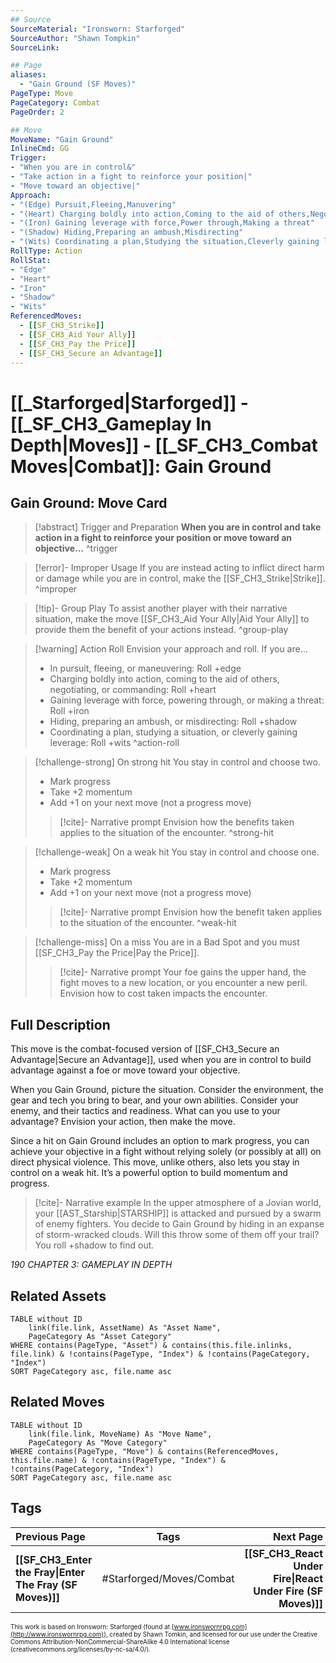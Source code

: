 ```yaml
---
## Source
SourceMaterial: "Ironsworn: Starforged"
SourceAuthor: "Shawn Tompkin"
SourceLink: 

## Page
aliases:
  - "Gain Ground (SF Moves)"
PageType: Move
PageCategory: Combat
PageOrder: 2

## Move
MoveName: "Gain Ground"
InlineCmd: GG
Trigger: 
- "When you are in control&"
- "Take action in a fight to reinforce your position|"
- "Move toward an objective|"
Approach:
- "(Edge) Pursuit,Fleeing,Manuvering"
- "(Heart) Charging boldly into action,Coming to the aid of others,Negotiating,Commanding"
- "(Iron) Gaining leverage with force,Power through,Making a threat"
- "(Shadow) Hiding,Preparing an ambush,Misdirecting"
- "(Wits) Coordinating a plan,Studying the situation,Cleverly gaining leverage"
RollType: Action
RollStat: 
- "Edge"
- "Heart"
- "Iron"
- "Shadow"
- "Wits"
ReferencedMoves: 
  - [[SF_CH3_Strike]]
  - [[SF_CH3_Aid Your Ally]]
  - [[SF_CH3_Pay the Price]]
  - [[SF_CH3_Secure an Advantage]]
---
```

# [[_Starforged|Starforged]] - [[_SF_CH3_Gameplay In Depth|Moves]] - [[_SF_CH3_Combat Moves|Combat]]: Gain Ground
## Gain Ground: Move Card
>[!abstract]  Trigger and Preparation
>**When you are in control and take action in a fight to reinforce your position or move toward an objective...** ^trigger

> [!error]- Improper Usage
> If you are instead acting to inflict direct harm or damage while you are in control, make the [[SF_CH3_Strike|Strike]]. ^improper

> [!tip]- Group Play
> To assist another player with their narrative situation, make the move [[SF_CH3_Aid Your Ally|Aid Your Ally]] to provide them the benefit of your actions instead. ^group-play

> [!warning] Action Roll
> Envision your approach and roll. If you are...
> - In pursuit, fleeing, or maneuvering: Roll +edge
> - Charging boldly into action, coming to the aid of others, negotiating, or commanding: Roll +heart
> - Gaining leverage with force, powering through, or making a threat: Roll +iron
> - Hiding, preparing an ambush, or misdirecting: Roll +shadow
> - Coordinating a plan, studying a situation, or cleverly gaining leverage: Roll +wits ^action-roll

> [!challenge-strong] On strong hit
> You stay in control and choose two.
> - Mark progress
> - Take +2 momentum
> - Add +1 on your next move (not a progress move)
> > [!cite]- Narrative prompt
> > Envision how the benefits taken applies to the situation of the encounter. ^strong-hit

> [!challenge-weak] On a weak hit
> You stay in control and choose one.
> - Mark progress
> - Take +2 momentum
> - Add +1 on your next move (not a progress move)
> > [!cite]- Narrative prompt
> > Envision how the benefit taken applies to the situation of the encounter. ^weak-hit

> [!challenge-miss] On a miss
> You are in a Bad Spot and you must [[SF_CH3_Pay the Price|Pay the Price]].
> > [!cite]- Narrative prompt
> > Your foe gains the upper hand, the fight moves to a new location, or you encounter a new peril.  Envision how to cost taken impacts the encounter.

## Full Description
This move is the combat-focused version of [[SF_CH3_Secure an Advantage|Secure an Advantage]], used when you are in control to build advantage against a foe or move toward your objective. 

When you Gain Ground, picture the situation. Consider the environment, the gear and tech you bring to bear, and your own abilities. Consider your enemy, and their tactics and readiness. What can you use to your advantage? Envision your action, then make the move.

Since a hit on Gain Ground includes an option to mark progress, you can achieve your objective in a fight without relying solely (or possibly at all) on direct physical violence. This move, unlike others, also lets you stay in control on a weak hit. It’s a powerful option to build momentum and progress.

> [!cite]- Narrative example
> In the upper atmosphere of a Jovian world, your [[AST_Starship|STARSHIP]] is attacked and pursued by a swarm of enemy fighters. You decide to Gain Ground by hiding in an expanse of storm-wracked clouds. Will this throw some of them off your trail? You roll +shadow to find out.

*190 CHAPTER 3: GAMEPLAY IN DEPTH*

## Related Assets
```dataview
TABLE without ID
	link(file.link, AssetName) As "Asset Name",
	PageCategory As "Asset Category"
WHERE contains(PageType, "Asset") & contains(this.file.inlinks, file.link) & !contains(PageType, "Index") & !contains(PageCategory, "Index")
SORT PageCategory asc, file.name asc
```

## Related Moves
```dataview
TABLE without ID
	link(file.link, MoveName) As "Move Name",
	PageCategory As "Move Category"
WHERE contains(PageType, "Move") & contains(ReferencedMoves, this.file.name) & !contains(PageType, "Index") & !contains(PageCategory, "Index")
SORT PageCategory asc, file.name asc
```

## Tags
| Previous Page | Tags | Next Page |
|:--- |:---:| ---:|
| **[[SF_CH3_Enter the Fray\|Enter The Fray (SF Moves)]]** | #Starforged/Moves/Combat | **[[SF_CH3_React Under Fire\|React Under Fire (SF Moves)]]** |

<font size=-2>This work is based on Ironsworn: Starforged (found at [www.ironswornrpg.com](http://www.ironswornrpg.com)), created by Shawn Tomkin, and licensed for our use under the Creative Commons Attribution-NonCommercial-ShareAlike 4.0 International license  (creativecommons.org/licenses/by-nc-sa/4.0/).</font>
